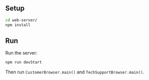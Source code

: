 ## Setup

```bash
cd web-server/
npm install
```

## Run

Run the server:

```bash
npm run devStart
```

Then run `CustomerBrowser.main()` and `TechSupportBrowser.main()`. 
